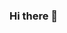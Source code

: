### Hi there 👋

<!--
**AmosCheby/AmosCheby** is a ✨ _special_ ✨ repository because its `README.md` (this file) appears on your GitHub profile.

Here are some ideas to get you started:

- 🔭 I’m a freelance technical content writer looking for new challenge in product documentation
- 🌱 I’m currently learning software documentation
- 👯 I’m looking to collaborate on various documentation tasks including user guides, release notes, installation guides, help files, among many others
- 📫 How to reach me: amoschebii@gmail.com
- 😄 Pronouns: He/Him
-->
